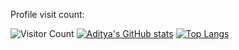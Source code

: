 Profile visit count:

![Visitor Count](https://profile-counter.glitch.me/adikeshri/count.svg)
[![Aditya's GitHub stats](https://github-readme-stats.vercel.app/api?username=adikeshri)](https://github.com/anuraghazra/github-readme-stats)
[![Top Langs](https://github-readme-stats.vercel.app/api/top-langs/?username=adikeshri)](https://github.com/anuraghazra/github-readme-stats)
